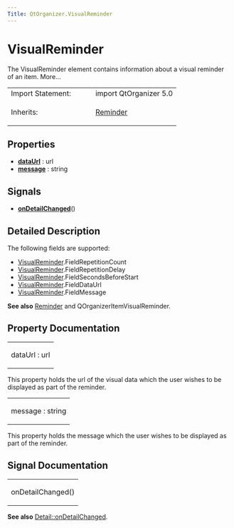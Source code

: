 ```yaml
---
Title: QtOrganizer.VisualReminder
---
```

        
VisualReminder
==============

<span class="subtitle"></span>
The VisualReminder element contains information about a visual reminder of an item. More...

<table>
<colgroup>
<col width="50%" />
<col width="50%" />
</colgroup>
<tbody>
<tr class="odd">
<td>Import Statement:</td>
<td>import QtOrganizer 5.0</td>
</tr>
<tr class="even">
<td>Inherits:</td>
<td><p><a href="QtOrganizer.Reminder.md">Reminder</a></p></td>
</tr>
</tbody>
</table>

<span id="properties"></span>
Properties
----------

-   ****[dataUrl](#dataUrl-prop)**** : url
-   ****[message](#message-prop)**** : string

<span id="signals"></span>
Signals
-------

-   ****[onDetailChanged](#onDetailChanged-signal)****()

<span id="details"></span>
Detailed Description
--------------------

The following fields are supported:

-   [VisualReminder](index.html).FieldRepetitionCount
-   [VisualReminder](index.html).FieldRepetitionDelay
-   [VisualReminder](index.html).FieldSecondsBeforeStart
-   [VisualReminder](index.html).FieldDataUrl
-   [VisualReminder](index.html).FieldMessage

**See also** [Reminder](../QtOrganizer.Reminder.md) and QOrganizerItemVisualReminder.

Property Documentation
----------------------

<table>
<colgroup>
<col width="100%" />
</colgroup>
<tbody>
<tr class="odd">
<td><p><span id="dataUrl-prop"></span><span class="name">dataUrl</span> : <span class="type">url</span></p></td>
</tr>
</tbody>
</table>

This property holds the url of the visual data which the user wishes to be displayed as part of the reminder.

<table>
<colgroup>
<col width="100%" />
</colgroup>
<tbody>
<tr class="odd">
<td><p><span id="message-prop"></span><span class="name">message</span> : <span class="type">string</span></p></td>
</tr>
</tbody>
</table>

This property holds the message which the user wishes to be displayed as part of the reminder.

Signal Documentation
--------------------

<table>
<colgroup>
<col width="100%" />
</colgroup>
<tbody>
<tr class="odd">
<td><p><span id="onDetailChanged-signal"></span><span class="name">onDetailChanged</span>()</p></td>
</tr>
</tbody>
</table>

**See also** [Detail::onDetailChanged](../QtOrganizer.Detail.md#onDetailChanged-signal).

